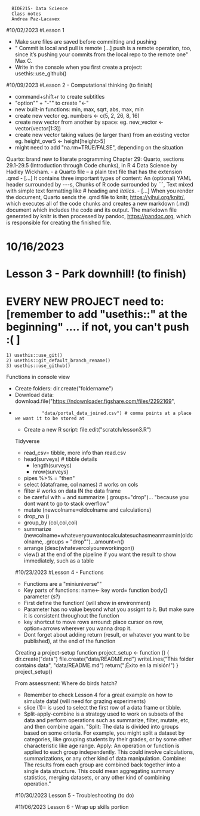       BIOE215- Data Science 
      Class notes
      Andrea Paz-Lacavex

  #10/02/2023
  #Lesson 1 
  - Make sure files are saved before committing and pushing
  - " Commit is local and pull is remote [...] push is a remote operation, too, since it’s pushing your commits from the local repo to the remote one" Max C.
  - Write in the console when you first create a project: usethis::use_github()

  #10/09/2023
  #Lesson 2 - Computational thinking (to finish)
  
- command+shift+r to create subtitles
- "option"" + "-"" to create "<-"
- new built-in functions: min, max, sqrt, abs, max, min
- create new vector
    eg. numbers <- c(5, 2, 26, 8, 16)
- create new vector from another by space:
    eg. new_vector <- vector(vector[1:3])
- create new vector taking values (ie larger than) from an existing vector
    eg. height_over5 <- height[height>5]
- might need to add "na.rm=TRUE/FALSE", depending on the situation

Quarto:  brand new to literate programming
   Chapter 29: Quarto, sections 29.1-29.5 (Introduction through Code chunks), in R 4 Data Science by Hadley Wickham.
    - a Quarto file – a plain text file that has the extension .qmd
    -  [...] It contains three important types of content: An (optional) YAML header surrounded by ---s, Chunks of R code surrounded by ```, Text mixed with simple text formatting like # heading and _italics_.
    - [...] When you render the document, Quarto sends the .qmd file to knitr, https://yihui.org/knitr/, which executes all of the code chunks and creates a new markdown (.md) document which includes the code and its output. The markdown file generated by knitr is then processed by pandoc, https://pandoc.org, which is responsible for creating the finished file. 

  # 10/16/2023
  # Lesson 3 - Park downhill! (to finish)
  
  # EVERY NEW PROJECT need to: [remember to add "usethis::" at the beginning" .... if not, you can't push :( ]
    1) usethis::use_git()
    2) usethis::git_default_branch_rename()
    3) usethis::use_github()
    
  Functions in console view
  - Create folders:  dir.create("foldername")
  - Download data: download.file("https://ndownloader.figshare.com/files/2292169",
+               "data/portal_data_joined.csv") # comma points at a place we want it to be stored at
  - Create a new R script: file.edit("scratch/lesson3.R")
  
  Tidyverse
  - read_csv= tibble, more info than read.csv
  - head(surveys) # tibble details
    - length(surveys) 
    - nrow(surveys)
  - pipes %>% = "then"
  - select (dataframe, col names) # works on cols
  - filter # works on data IN the data frame
  - be careful with = and summarize (.groups="drop")... "because you dont want to go to stack overflow"
  - mutate (newcolname=oldcolname and calculations)
  - drop_na ()
  - group_by (col,col,col)
  - summarize (newcolname=whateveryouwantocalculatesuchasmeanmaxmin(oldcolname, .groups = "drop"")...amount=n()
  - arrange (desc(whatevercolyoureworkingon))
  - view() at the end of the pipeline if you want the result to show immediately, such as a table
  
  
  #10/23/2023
  #Lesson 4 - Functions
  
  - Functions are a "miniuniverse""
  - Key parts of functions: 
      name<- 
      key word= function 
      body{}
      parameter (s?)
  - First define the function! (will show in environment)
  - Parameter has no value beyond what you assignt to it. But make sure it is consistent throughout the function
  - key shortcut to move rows arround: place cursor on row, option+arrows wherever you wanna drop it.
  - Dont forget about adding return (result, or whatever you want to be published), at the end of the function
  
  Creating a project-setup function
  project_setup <- function () {
    dir.create("data")
    file.create("data/README.md")
    writeLines("This folder contains data", 
             "data/README.md")
    return("¡Éxito en la misión!")
  }
project_setup()
  
  
  From assessment: Where do birds hatch?
  - Remember to check Lesson 4 for a great example on how to simulate data! (will need for grazing experiments)
  - slice (1)=  is used to select the first row of a data frame or tibble.
  - Split-apply-combine is a strategy used to work on subsets of the data and perform operations such as summarize, filter, mutate, etc, and then combine again.
      "Split: The data is divided into groups based on some criteria. For example, you might split a dataset by categories, like grouping students by their grades, or by some other characteristic like age range.
      Apply: An operation or function is applied to each group independently. This could involve calculations, summarizations, or any other kind of data manipulation.
      Combine: The results from each group are combined back together into a single data structure. This could mean aggregating summary statistics, merging datasets, or any other kind of combining operation."
      
      
  #10/30/2023 Lesson 5 - Troubleshooting (to do)



  #11/06/2023 Lesson 6 - Wrap up skills portion
      
      
  

  
  